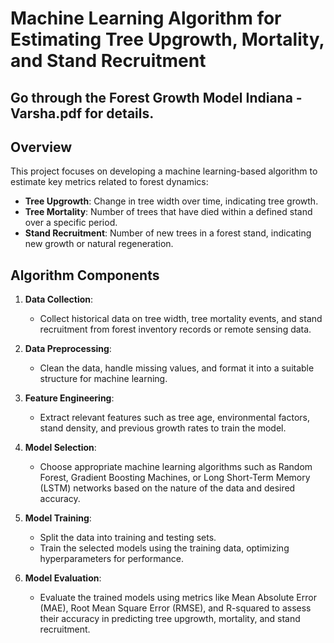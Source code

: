 # Machine Learning Algorithm for Estimating Tree Upgrowth, Mortality, and Stand Recruitment

## Go through the Forest Growth Model Indiana - Varsha.pdf for details.

## Overview
This project focuses on developing a machine learning-based algorithm to estimate key metrics related to forest dynamics:
- **Tree Upgrowth**: Change in tree width over time, indicating tree growth.
- **Tree Mortality**: Number of trees that have died within a defined stand over a specific period.
- **Stand Recruitment**: Number of new trees in a forest stand, indicating new growth or natural regeneration.

## Algorithm Components
1. **Data Collection**:
   - Collect historical data on tree width, tree mortality events, and stand recruitment from forest inventory records or remote sensing data.

2. **Data Preprocessing**:
   - Clean the data, handle missing values, and format it into a suitable structure for machine learning.

3. **Feature Engineering**:
   - Extract relevant features such as tree age, environmental factors, stand density, and previous growth rates to train the model.

4. **Model Selection**:
   - Choose appropriate machine learning algorithms such as Random Forest, Gradient Boosting Machines, or Long Short-Term Memory (LSTM) networks based on the nature of the data and desired accuracy.

5. **Model Training**:
   - Split the data into training and testing sets.
   - Train the selected models using the training data, optimizing hyperparameters for performance.

6. **Model Evaluation**:
   - Evaluate the trained models using metrics like Mean Absolute Error (MAE), Root Mean Square Error (RMSE), and R-squared to assess their accuracy in predicting tree upgrowth, mortality, and stand recruitment.




